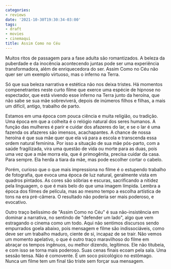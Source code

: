 ```yaml
---
categories:
- reviews
date: '2021-10-30T19:30:34-03:00'
tags:
- draft
- movies
- cinemaqui
title: Assim Como no Céu
---
```


Muitos ritos de passagem para a fase adulta são romantizados. A beleza da puberdade e da inocência acontecendo juntas pode ser uma experiência transformadora, além de enriquecedora do ser. Assim Como no Céu não quer ser um exemplo virtuoso, mas o inferno na Terra.

Só que sua beleza narrativa e estética não nos deixa tristes. Há momentos compenetrantes neste curto filme que exerce uma espécie de hipnose no espectador, que está vivendo esse inferno na Terra junto da heroína, que não sabe se sua mãe sobreviverá, depois de inúmeros filhos e filhas, a mais um difícil, antigo, trabalho de parto.

Estamos em uma época com pouca ciência e muita religião, ou tradição. Uma época em que a colheita é o relógio natural dos seres humanos. A função das mulheres é parir e cuidar dos afazeres do lar, e se o lar é uma fazenda os afazeres são imensos, acachapantes. A chance de nossa heroína é que sua mãe quer que ela vá para a escola e transcenda essa ordem natural feminina. Por isso a situação de sua mãe pós-parto, com a saúde fragilizada, vira uma questão de vida ou morte para as duas, pois uma vez que a mãe morra ela, que é primogênita, precisa cuidar da casa. Para sempre. Ela herda a tiara da mãe, mas pode escolher cortar o cabelo.

Porém, curioso que o que mais impressiona no filme é o estupendo trabalho de fotografia, que evoca uma época de luz natural, geralmente vista em quadros pintados. As cores são sóbrias e escuras, sacrificando a nitidez pela linguagem, o que é mais belo do que uma imagem límpida. Lembra a época dos filmes de película, mas ao mesmo tempo a escolha artística de tons na era pré-câmera. O resultado não poderia ser mais poderoso, e evocativo.

Outro traço belíssimo de "Assim Como no Céu" é sua não-insistência em dominar a narrativa, no sentindo de "defender um lado", algo que vem estragando o cinema como um todo. Aqui não sentimos discursos sendo empurrados goela abaixo, pois mensagem e filme são indissociáveis, como deve ser um trabalho maduro, ciente de si, incapaz de se trair. Não vemos um momento apelativo, o que é outro traço maravilhoso do filme em abraçar os tempos ingênuos, ou melhor dizendo, legítimos. Ele não titubeia, e com isso se torna mais poderoso. Suas cenas finais ecoam pela sala. Uma sessão tensa. Não é comovente. É um soco psicológico no estômago. Nunca um filme tem um final tão triste sem forçar sua mensagem.
